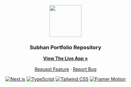 <div align="center">
  <p align="center">
  <img src="https://subhanabidi/logo.png" alt="" width=100>
  </p>

  <h3 align="center">Subhan Portfolio Repository</h3>

  <p align="center">
    <a href="https://subhanabidi.netlify.app/"><strong>View The Live App »</strong></a>
    <br />
    <br />
    <a href="https://github.com/subhanabdi/portfolio-website">Request Feature</a>
    ·
    <a href="https://github.com/subhanabdi/portfolio-website">Report Bug</a>
  </p>

  [![Next.js](https://img.shields.io/badge/-Next.js-06B6D4?logo=Next.js&logoColor=white&color=black)](https://nextjs.org/)
  [![TypeScript](https://img.shields.io/badge/-TypeScript-blue?logo=TypeScript&logoColor=white&color=blue)](https://developer.mozilla.org/en-US/docs/Web/TypeScript)
  [![Tailwind CSS](https://img.shields.io/badge/-Tailwind%20CSS-06B6D4?logo=Tailwind%20CSS&logoColor=black&color=white)](https://tailwindcss.com/)
  [![Framer Motion](https://img.shields.io/badge/-Framer%20Motion-blue?logo=Framer)](https://www.framer.com/api/motion/)
</div>
